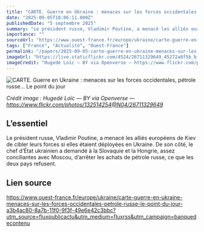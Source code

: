 ```yaml
---
title: "CARTE. Guerre en Ukraine : menaces sur les forces occidentales, pétrole russe… Le point du jour"
date: "2025-09-05T18:06:11.000Z"
publishedDate: "5 septembre 2025"
summary: "Le président russe, Vladimir Poutine, a menacé les alliés européens de Kiev de cibler leurs forces si elles étaient déployées en Ukraine. De son côté, le chef d’État ukrainien a demandé à la Slovaquie et la Hongrie, assez conciliantes avec Moscou, d’arrêter les achats de pétrole russe, ce que les deux pays refusent."
importance: ""
sourceUrl: "https://www.ouest-france.fr/europe/ukraine/carte-guerre-en-ukraine-menaces-sur-les-forces-occidentales-petrole-russe-le-point-du-jour-a3b4ac80-8a7b-11f0-9f3f-49e6e42c3bbc?utm_source=fluxpublicactu&utm_medium=fluxrss&utm_campaign=banquedecontenu"
tags: ["France", "Actualité", "Ouest-France"]
permalink: "/papers/2025-09-05-carte-guerre-en-ukraine-menaces-sur-les-forces-occidentales-petrole-russe-le-point-du-jour"
imageUrl: "https://live.staticflickr.com/4524/26711329649_45272a8f5b_b.jpg"
imageCredit: "Hugedé Loïc — BY via Openverse — https://www.flickr.com/photos/132514254@N04/26711329649"
---
```


![CARTE. Guerre en Ukraine : menaces sur les forces occidentales, pétrole russe… Le point du jour](https://live.staticflickr.com/4524/26711329649_45272a8f5b_b.jpg)

*Crédit image : Hugedé Loïc — BY via Openverse — https://www.flickr.com/photos/132514254@N04/26711329649*

## L’essentiel

Le président russe, Vladimir Poutine, a menacé les alliés européens de Kiev de cibler leurs forces si elles étaient déployées en Ukraine. De son côté, le chef d’État ukrainien a demandé à la Slovaquie et la Hongrie, assez conciliantes avec Moscou, d’arrêter les achats de pétrole russe, ce que les deux pays refusent.

## Lien source

https://www.ouest-france.fr/europe/ukraine/carte-guerre-en-ukraine-menaces-sur-les-forces-occidentales-petrole-russe-le-point-du-jour-a3b4ac80-8a7b-11f0-9f3f-49e6e42c3bbc?utm_source=fluxpublicactu&utm_medium=fluxrss&utm_campaign=banquedecontenu
